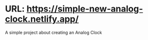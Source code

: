 # URL: https://simple-new-analog-clock.netlify.app/
A simple project about creating an Analog Clock
